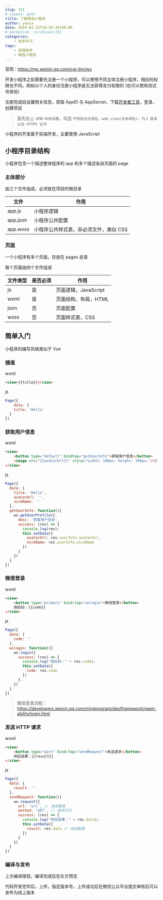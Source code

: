 ```yaml
---
slug: 151
# layout: post
title: 了解微信小程序
author: yexca
date: 2024-01-31T16:50:34+08:00
# permalink: /archives/151
categories:
    - 技术学习
tags:
    - 前端技术
    - 微信小程序
---
```


官网：<https://mp.weixin.qq.com/cgi-bin/wx>

开发小程序之前需要先注册一个小程序，可以使用不同主体注册小程序，相应的权限也不同。例如以个人的身份注册小程序是无法获得支付权限的 (也可以使用测试号体验)

注册完成后设置相关信息，获取 AppID 与 AppSecret，下载[开发者工具](https://developers.weixin.qq.com/miniprogram/dev/devtools/stable.html)，登录，创建项目

> 首先右上 `详情`-`本地设置`，勾选 `不校验合法域名、web-view(业务域名)、TLS 版本以及 HTTPS 证书`

小程序的开发属于前端开发，主要使用 JavaScript

## 小程序目录结构

小程序包含一个描述整体程序的 app 和多个描述各自页面的 page

### 主体部分

由三个文件组成，必须放在项目的根目录

| 文件     | 作用                                   |
| -------- | -------------------------------------- |
| app.js   | 小程序逻辑                             |
| app.json | 小程序公共配置                         |
| app.wxss | 小程序公共样式表，非必须文件，类似 CSS |

### 页面

一个小程序有多个页面，存放在 pages 目录

每个页面由四个文件组成

| 文件类型 | 是否必须 | 作用                 |
| -------- | -------- | -------------------- |
| js       | 是       | 页面逻辑，JavaScript |
| wxml     | 是       | 页面结构、布局，HTML |
| json     | 否       | 页面配置             |
| wxss     | 否       | 页面样式表，CSS      |

## 简单入门

小程序的编写风格类似于 Vue

### 插值

wxml

```html
<view>{{title}}</view>
```

js

```javascript
Page({
    data: {
    title: 'Hello'
  }
})
```

### 获取用户信息

wxml

```html
<view>
    <button type="default" bindtap="getUserInfo">获取用户信息</button>
    <image src="{{avatarUrl}}" style="width: 100px; height: 100px;"/>{{nickName}}
</view>
```

js

```javascript
Page({
  data: {
    title: 'Hello',
    avatarUrl: '',
    nickName: ''
  },
  getUserInfo: function(){
    wx.getUserProfile({
      desc: '获取用户信息',
      success: (res) => {
        console.log(res);
        this.setData({
          avatarUrl: res.userInfo.avatarUrl,
          nickName: res.userInfo.nickName
        })
      }
    })
  }
})
```

### 微信登录

wxml

```html
<view>
    <button type="primary" bind:tap="wxlogin">微信登录</button>
    授权码：{{code}}
</view>
```

js

```javascript
Page({
  data: {
    code: ''
  },
  wxlogin: function(){
    wx.login({
      success: (res) => {
        console.log("授权码：" + res.code);
        this.setData({
          code: res.code
        })
      },
    })
  }
})

```

> 微信登录流程：<https://developers.weixin.qq.com/miniprogram/dev/framework/open-ability/login.html>

### 发送 HTTP 请求

wxml

```html
<view>
    <button type="warn" bind:tap="sendRequest">发送请求</button>
    响应结果：{{result}}
</view>
```

js

```javascript
Page({
  data: {
    result: ''
  },
  sendRequest: function(){
    wx.request({
      url: 'url', // 请求路径
      method: 'GET', // 请求方式
      success: (res) => {
        console.log("响应结果：" + res.data);
        this.setData({
          result: res.data // 响应数据
        })
      }
    })
  }
})

```

### 编译与发布

上方编译按钮，编译完成后在左方预览

代码开发完毕后，上传，指定版本号。上传成功后在微信公众平台提交审核后可以发布为线上版本